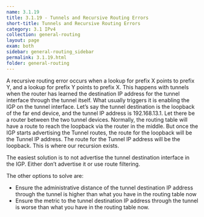 ```yaml
---
name: 3.1.19
title: 3.1.19 - Tunnels and Recursive Routing Errors
short-title: Tunnels and Recursive Routing Errors
category: 3.1 IPv4
collection: general-routing
layout: page
exam: both
sidebar: general-routing_sidebar
permalink: 3.1.19.html
folder: general-routing
---
```

A recursive routing error occurs when a lookup for prefix X points to prefix Y, and a lookup for prefix Y points to prefix X. This happens with tunnels when the router has learned the destination IP address for the tunnel interface through the tunnel itself. What usually triggers it is enabling the IGP on the tunnel interface. Let’s say the tunnel destination is the loopback of the far end device, and the tunnel IP address is 192.168.13.1. Let there be a router between the two tunnel devices. Normally, the routing table will have a route to reach the loopback via the router in the middle. But once the IGP starts advertising the Tunnel routes, the route for the loopback will be the Tunnel IP address. The route for the Tunnel IP address will be the loopback. This is where our recursion exists.

The easiest solution is to not advertise the tunnel destination interface in the IGP. Either don’t advertise it or use route filtering.

The other options to solve are:
- Ensure the administrative distance of the tunnel destination IP address through the tunnel is higher than what you have in the routing table now
- Ensure the metric to the tunnel destination IP address through the tunnel is worse than what you have in the routing table now.
